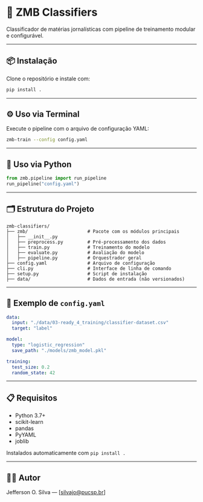 # 📰 ZMB Classifiers

Classificador de matérias jornalísticas com pipeline de treinamento modular e configurável.

---

## 📦 Instalação

Clone o repositório e instale com:

```bash
pip install .
```

---

## ⚙️ Uso via Terminal

Execute o pipeline com o arquivo de configuração YAML:

```bash
zmb-train --config config.yaml
```

---

## 🧠 Uso via Python

```python
from zmb.pipeline import run_pipeline
run_pipeline("config.yaml")
```

---

## 🗂️ Estrutura do Projeto

```
zmb-classifiers/
├── zmb/                      # Pacote com os módulos principais
│   ├── __init__.py
│   ├── preprocess.py         # Pré-processamento dos dados
│   ├── train.py              # Treinamento do modelo
│   ├── evaluate.py           # Avaliação do modelo
│   ├── pipeline.py           # Orquestrador geral
├── config.yaml               # Arquivo de configuração
├── cli.py                    # Interface de linha de comando
├── setup.py                  # Script de instalação
├── data/                     # Dados de entrada (não versionados)
```

---

## 🔧 Exemplo de `config.yaml`

```yaml
data:
  input: "./data/03-ready_4_training/classifier-dataset.csv"
  target: "label"

model:
  type: "logistic_regression"
  save_path: "./models/zmb_model.pkl"

training:
  test_size: 0.2
  random_state: 42
```

---

## 📋 Requisitos

- Python 3.7+
- scikit-learn
- pandas
- PyYAML
- joblib

Instalados automaticamente com `pip install .`

---

## 👨‍💻 Autor

Jefferson O. Silva — [silvajo@pucsp.br]